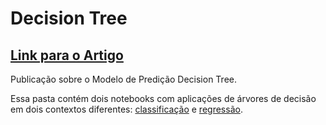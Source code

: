 # Decision Tree

## [Link para o Artigo](https://medium.com/turing-talks/turing-talks-17-modelos-de-predi%C3%A7%C3%A3o-decision-tree-610aa484cb05)

Publicação sobre o Modelo de Predição Decision Tree.

Essa pasta contém dois notebooks com aplicações de árvores de decisão em dois
contextos diferentes: [classificação](Decision%20Tree%20-%20Classificação.ipynb)
e [regressão](Decision%20Tree%20-%20Regressão.ipynb).
